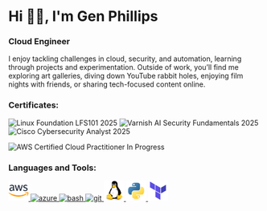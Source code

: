 <h1>Hi 👋🏽, I'm Gen Phillips</h1>
<h3>Cloud Engineer</h3>

I enjoy tackling challenges in cloud, security, and automation, learning through projects and experimentation. Outside of work, you’ll find me exploring art galleries, diving down YouTube rabbit holes, enjoying film nights with friends, or sharing tech-focused content online. 

<h3 align="left">Certificates:</h3>

<!-- Completed Certificates -->
<p align="left">
  <!-- Linux Foundation LFS101 -->
  <img src="https://img.shields.io/badge/Linux%20Foundation%20LFS101-2025-003366?logo=linux&logoColor=white&labelColor=003366&color=yellow" alt="Linux Foundation LFS101 2025"/>
  
  <!-- Varnish AI Security Fundamentals -->
  <img src="https://img.shields.io/badge/Varnish%20AI%20Security%20Fundamentals-2025-007ACC?logo=vercel&logoColor=white&labelColor=007ACC&color=yellow" alt="Varnish AI Security Fundamentals 2025"/>
  
  <!-- Cisco Cybersecurity Analyst -->
  <img src="https://img.shields.io/badge/Cisco%20Cybersecurity%20Analyst-2025-1BA0D7?logo=cisco&logoColor=white&labelColor=1BA0D7&color=yellow" alt="Cisco Cybersecurity Analyst 2025"/>
</p>

<!-- In Progress Certificates -->
<p align="left">
  <!-- AWS Cloud Practitioner -->
  <img src="https://img.shields.io/badge/AWS%20Certified%20Cloud%20Practitioner-In%20Progress-orange?logo=amazon-aws&logoColor=white&labelColor=orange&color=yellow" alt="AWS Certified Cloud Practitioner In Progress"/>
</p>


<h3 align="left">Languages and Tools:</h3>
<p align="left">
  <a href="https://aws.amazon.com" target="_blank" rel="noreferrer">
    <img src="https://raw.githubusercontent.com/devicons/devicon/master/icons/amazonwebservices/amazonwebservices-original-wordmark.svg" alt="aws" width="40" height="40"/>
  </a> 
  <a href="https://azure.microsoft.com/en-in/" target="_blank" rel="noreferrer">
    <img src="https://www.vectorlogo.zone/logos/microsoft_azure/microsoft_azure-icon.svg" alt="azure" width="40" height="40"/>
  </a> 
  <a href="https://www.gnu.org/software/bash/" target="_blank" rel="noreferrer">
    <img src="https://www.vectorlogo.zone/logos/gnu_bash/gnu_bash-icon.svg" alt="bash" width="40" height="40"/>
  </a> 
  <a href="https://git-scm.com/" target="_blank" rel="noreferrer">
    <img src="https://www.vectorlogo.zone/logos/git-scm/git-scm-icon.svg" alt="git" width="40" height="40"/>
  </a> 
  <a href="https://www.linux.org/" target="_blank" rel="noreferrer">
    <img src="https://raw.githubusercontent.com/devicons/devicon/master/icons/linux/linux-original.svg" alt="linux" width="40" height="40"/>
  </a> 
  <a href="https://www.python.org" target="_blank" rel="noreferrer">
    <img src="https://raw.githubusercontent.com/devicons/devicon/master/icons/python/python-original.svg" alt="python" width="40" height="40"/>
  </a>
  <a href="https://www.terraform.io/" target="_blank" rel="noreferrer">
    <img src="https://raw.githubusercontent.com/devicons/devicon/master/icons/terraform/terraform-original.svg" alt="terraform" width="40" height="40"/>
  </a>
</p>

